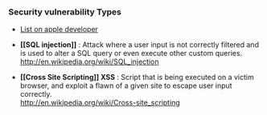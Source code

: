 ### Security vulnerability Types

* [List on apple developer](https://developer.apple.com/library/mac/documentation/security/conceptual/securecodingguide/Articles/TypesSecVuln.html)

* **[[SQL injection]]** : Attack where a user input is not correctly filtered and is used to alter a SQL query or even execute other custom queries.
http://en.wikipedia.org/wiki/SQL_injection

* **[[Cross Site Scripting]] XSS** : Script that is being executed on a victim browser, and exploit a flawn of a given site to escape user input correctly.  
http://en.wikipedia.org/wiki/Cross-site_scripting



